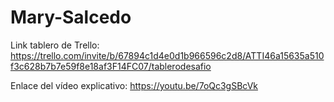 # Mary-Salcedo
Link tablero de Trello: https://trello.com/invite/b/67894c1d4e0d1b966596c2d8/ATTI46a15635a510f3c628b7b7e59f8e18af3F14FC07/tablerodesafio

Enlace del vídeo explicativo: https://youtu.be/7oQc3gSBcVk

